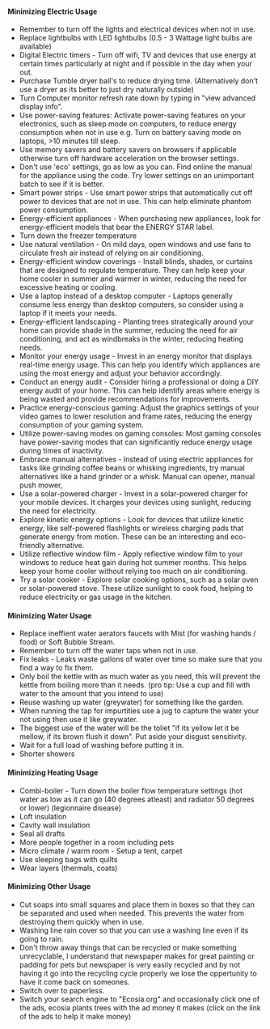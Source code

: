 #### Minimizing Electric Usage
- Remember to turn off the lights and electrical devices when not in use.
- Replace lightbulbs with LED lightbulbs (0.5 - 3 Wattage light bulbs are available)
- Digital Electric timers - Turn off wifi, TV and devices that use energy at certain times particularly at night and if possible in the day when your out.
- Purchase Tumble dryer ball's to reduce drying time. (Alternatively don't use a dryer as its better to just dry naturally outside)
- Turn Computer monitor refresh rate down by typing in "view advanced display info".
- Use power-saving features: Activate power-saving features on your electronics, such as sleep mode on computers, to reduce energy consumption when not in use e.g. Turn on battery saving mode on laptops, >10 minutes till sleep.
- Use memory savers and battery savers on browsers if applicable otherwise turn off hardware acceleration on the browser settings.
- Don't use 'eco' settings, go as low as you can. Find online the manual for the appliance using the code. Try lower settings on an unimportant batch to see if it is better.
- Smart power strips - Use smart power strips that automatically cut off power to devices that are not in use. This can help eliminate phantom power consumption.
- Energy-efficient appliances - When purchasing new appliances, look for energy-efficient models that bear the ENERGY STAR label.
- Turn down the freezer temperature
- Use natural ventilation - On mild days, open windows and use fans to circulate fresh air instead of relying on air conditioning.
- Energy-efficient window coverings - Install blinds, shades, or curtains that are designed to regulate temperature. They can help keep your home cooler in summer and warmer in winter, reducing the need for excessive heating or cooling.
- Use a laptop instead of a desktop computer - Laptops generally consume less energy than desktop computers, so consider using a laptop if it meets your needs.
- Energy-efficient landscaping - Planting trees strategically around your home can provide shade in the summer, reducing the need for air conditioning, and act as windbreaks in the winter, reducing heating needs.
- Monitor your energy usage - Invest in an energy monitor that displays real-time energy usage. This can help you identify which appliances are using the most energy and adjust your behavior accordingly.
- Conduct an energy audit - Consider hiring a professional or doing a DIY energy audit of your home. This can help identify areas where energy is being wasted and provide recommendations for improvements.
- Practice energy-conscious gaming: Adjust the graphics settings of your video games to lower resolution and frame rates, reducing the energy consumption of your gaming system.
- Utilize power-saving modes on gaming consoles: Most gaming consoles have power-saving modes that can significantly reduce energy usage during times of inactivity.
- Embrace manual alternatives - Instead of using electric appliances for tasks like grinding coffee beans or whisking ingredients, try manual alternatives like a hand grinder or a whisk. Manual can opener, manual push mower,
- Use a solar-powered charger - Invest in a solar-powered charger for your mobile devices. It charges your devices using sunlight, reducing the need for electricity.
- Explore kinetic energy options - Look for devices that utilize kinetic energy, like self-powered flashlights or wireless charging pads that generate energy from motion. These can be an interesting and eco-friendly alternative.
- Utilize reflective window film - Apply reflective window film to your windows to reduce heat gain during hot summer months. This helps keep your home cooler without relying too much on air conditioning.
- Try a solar cooker - Explore solar cooking options, such as a solar oven or solar-powered stove. These utilize sunlight to cook food, helping to reduce electricity or gas usage in the kitchen.

#### Minimizing Water Usage
- Replace ineffient water aerators faucets with Mist (for washing hands / food) or Soft Bubble Stream.
- Remember to turn off the water taps when not in use.
- Fix leaks - Leaks waste gallons of water over time so make sure that you find a way to fix them.
- Only boil the kettle with as much water as you need, this will prevent the kettle from boiling more than it needs. (pro tip: Use a cup and fill with water to the amount that you intend to use)
- Reuse washing up water (greywater) for something like the garden.
- When running the tap for impurtities use a jug to capture the water your not using then use it like greywater.
- The biggest use of the water will be the toliet "if its yellow let it be mellow, if its brown flush it down". Put aside your disgust sensitivity.
- Wait for a full load of washing before putting it in.
- Shorter showers

#### Minimizing Heating Usage
- Combi-boiler - Turn down the boiler flow temperature settings (hot water as low as it can go (40 degrees atleast) and radiator 50 degrees or lower) (legionnaire disease)
- Loft insulation
- Cavity wall insulation
- Seal all drafts
- More people together in a room including pets
- Micro climate / warm room - Setup a tent, carpet
- Use sleeping bags with quilts
- Wear layers (thermals, coats)

#### Minimizing Other Usage
- Cut soaps into small squares and place them in boxes so that they can be separated and used when needed. This prevents the water from destroying them quickly when in use.
- Washing line rain cover so that you can use a washing line even if its going to rain.
- Don't throw away things that can be recycled or make something unrecyclable, I understand that newspaper makes for great painting or padding for pets but newspaper is very easily recycled and by not having it go into the recycling cycle properly we lose the oppertunity to have it come back on someones.
- Switch over to paperless.
- Switch your search engine to "Ecosia.org" and occasionally click one of the ads, ecosia plants trees with the ad money it makes (click on the link of the ads to help it make money)
